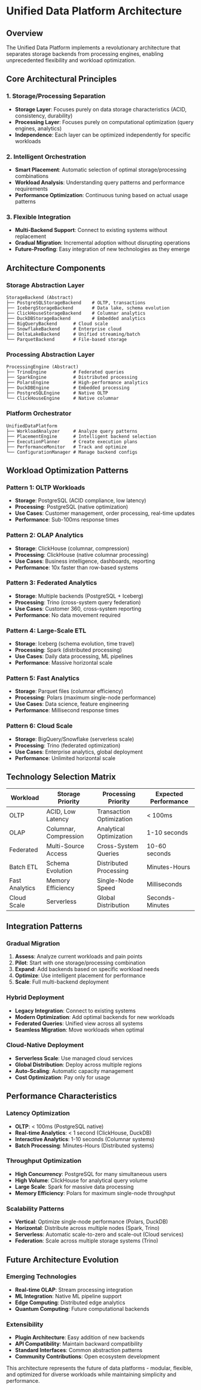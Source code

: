 # Unified Data Platform Architecture

## Overview

The Unified Data Platform implements a revolutionary architecture that separates storage backends from processing engines, enabling unprecedented flexibility and workload optimization.

## Core Architectural Principles

### 1. Storage/Processing Separation
- **Storage Layer**: Focuses purely on data storage characteristics (ACID, consistency, durability)
- **Processing Layer**: Focuses purely on computational optimization (query engines, analytics)
- **Independence**: Each layer can be optimized independently for specific workloads

### 2. Intelligent Orchestration
- **Smart Placement**: Automatic selection of optimal storage/processing combinations
- **Workload Analysis**: Understanding query patterns and performance requirements  
- **Performance Optimization**: Continuous tuning based on actual usage patterns

### 3. Flexible Integration
- **Multi-Backend Support**: Connect to existing systems without replacement
- **Gradual Migration**: Incremental adoption without disrupting operations
- **Future-Proofing**: Easy integration of new technologies as they emerge

## Architecture Components

### Storage Abstraction Layer
```
StorageBackend (Abstract)
├── PostgreSQLStorageBackend    # OLTP, transactions
├── IcebergStorageBackend       # Data lake, schema evolution
├── ClickHouseStorageBackend    # Columnar analytics  
├── DuckDBStorageBackend        # Embedded analytics
├── BigQueryBackend      # Cloud scale
├── SnowflakeBackend     # Enterprise cloud
├── DeltaLakeBackend     # Unified streaming/batch
└── ParquetBackend       # File-based storage
```

### Processing Abstraction Layer
```
ProcessingEngine (Abstract)
├── TrinoEngine          # Federated queries
├── SparkEngine          # Distributed processing
├── PolarsEngine         # High-performance analytics
├── DuckDBEngine         # Embedded processing
├── PostgreSQLEngine     # Native OLTP
└── ClickHouseEngine     # Native columnar
```

### Platform Orchestrator
```
UnifiedDataPlatform
├── WorkloadAnalyzer     # Analyze query patterns
├── PlacementEngine      # Intelligent backend selection
├── ExecutionPlanner     # Create execution plans
├── PerformanceMonitor   # Track and optimize
└── ConfigurationManager # Manage backend configs
```

## Workload Optimization Patterns

### Pattern 1: OLTP Workloads
- **Storage**: PostgreSQL (ACID compliance, low latency)
- **Processing**: PostgreSQL (native optimization)
- **Use Cases**: Customer management, order processing, real-time updates
- **Performance**: Sub-100ms response times

### Pattern 2: OLAP Analytics  
- **Storage**: ClickHouse (columnar, compression)
- **Processing**: ClickHouse (native columnar processing)
- **Use Cases**: Business intelligence, dashboards, reporting
- **Performance**: 10x faster than row-based systems

### Pattern 3: Federated Analytics
- **Storage**: Multiple backends (PostgreSQL + Iceberg)
- **Processing**: Trino (cross-system query federation)
- **Use Cases**: Customer 360, cross-system reporting
- **Performance**: No data movement required

### Pattern 4: Large-Scale ETL
- **Storage**: Iceberg (schema evolution, time travel)
- **Processing**: Spark (distributed processing)
- **Use Cases**: Daily data processing, ML pipelines
- **Performance**: Massive horizontal scale

### Pattern 5: Fast Analytics
- **Storage**: Parquet files (columnar efficiency)
- **Processing**: Polars (maximum single-node performance)
- **Use Cases**: Data science, feature engineering
- **Performance**: Millisecond response times

### Pattern 6: Cloud Scale
- **Storage**: BigQuery/Snowflake (serverless scale)
- **Processing**: Trino (federated optimization)
- **Use Cases**: Enterprise analytics, global deployment
- **Performance**: Unlimited horizontal scale

## Technology Selection Matrix

| Workload | Storage Priority | Processing Priority | Expected Performance |
|----------|------------------|---------------------|---------------------|
| OLTP | ACID, Low Latency | Transaction Optimization | < 100ms |
| OLAP | Columnar, Compression | Analytical Optimization | 1-10 seconds |
| Federated | Multi-Source Access | Cross-System Queries | 10-60 seconds |
| Batch ETL | Schema Evolution | Distributed Processing | Minutes-Hours |
| Fast Analytics | Memory Efficiency | Single-Node Speed | Milliseconds |
| Cloud Scale | Serverless | Global Distribution | Seconds-Minutes |

## Integration Patterns

### Gradual Migration
1. **Assess**: Analyze current workloads and pain points
2. **Pilot**: Start with one storage/processing combination
3. **Expand**: Add backends based on specific workload needs
4. **Optimize**: Use intelligent placement for performance
5. **Scale**: Full multi-backend deployment

### Hybrid Deployment
- **Legacy Integration**: Connect to existing systems
- **Modern Optimization**: Add optimal backends for new workloads
- **Federated Queries**: Unified view across all systems
- **Seamless Migration**: Move workloads when optimal

### Cloud-Native Deployment
- **Serverless Scale**: Use managed cloud services
- **Global Distribution**: Deploy across multiple regions
- **Auto-Scaling**: Automatic capacity management
- **Cost Optimization**: Pay only for usage

## Performance Characteristics

### Latency Optimization
- **OLTP**: < 100ms (PostgreSQL native)
- **Real-time Analytics**: < 1 second (ClickHouse, DuckDB)
- **Interactive Analytics**: 1-10 seconds (Columnar systems)
- **Batch Processing**: Minutes-Hours (Distributed systems)

### Throughput Optimization
- **High Concurrency**: PostgreSQL for many simultaneous users
- **High Volume**: ClickHouse for analytical query volume
- **Large Scale**: Spark for massive data processing
- **Memory Efficiency**: Polars for maximum single-node throughput

### Scalability Patterns
- **Vertical**: Optimize single-node performance (Polars, DuckDB)
- **Horizontal**: Distribute across multiple nodes (Spark, Trino)
- **Serverless**: Automatic scale-to-zero and scale-out (Cloud services)
- **Federation**: Scale across multiple storage systems (Trino)

## Future Architecture Evolution

### Emerging Technologies
- **Real-time OLAP**: Stream processing integration
- **ML Integration**: Native ML pipeline support  
- **Edge Computing**: Distributed edge analytics
- **Quantum Computing**: Future computational backends

### Extensibility
- **Plugin Architecture**: Easy addition of new backends
- **API Compatibility**: Maintain backward compatibility
- **Standard Interfaces**: Common abstraction patterns
- **Community Contributions**: Open ecosystem development

This architecture represents the future of data platforms - modular, flexible, and optimized for diverse workloads while maintaining simplicity and performance.